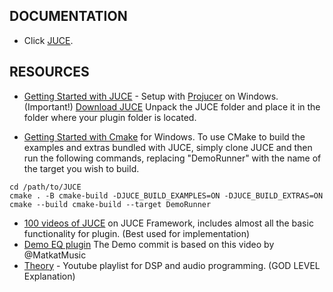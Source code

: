 ## DOCUMENTATION

- Click [JUCE](https://juce.com/learn/documentation/).

## RESOURCES

- [Getting Started with JUCE](https://www.youtube.com/watch?v=JHTcLVOcnQ4&t=1410s) - Setup with [Projucer](https://docs.juce.com/master/tutorial_new_projucer_project.html) on Windows. (Important!)
[Download JUCE](https://juce.com/get-juce/) Unpack the JUCE folder and place it in the folder where your plugin folder is located.
  
- [Getting Started with Cmake](https://www.youtube.com/watch?v=Uq7Hwt18s3s&t=198s) for Windows.
To use CMake to build the examples and extras bundled with JUCE, simply clone JUCE and then run the following commands, replacing "DemoRunner" with the name of the target you wish to build.
  
```
cd /path/to/JUCE
cmake . -B cmake-build -DJUCE_BUILD_EXAMPLES=ON -DJUCE_BUILD_EXTRAS=ON
cmake --build cmake-build --target DemoRunner
```

- [100 videos of JUCE](https://www.youtube.com/watch?v=7n16Yw51xkI&list=PLLgJJsrdwhPxa6-02-CeHW8ocwSwl2jnu) on JUCE Framework, includes almost all the basic functionality for plugin. (Best used for implementation)
- [Demo EQ plugin]([https://www.youtube.com/watch?v=i_Iq4_Kd7Rc&t=3906s](https://www.youtube.com/watch?v=ZKmFZpJEZ3k)) The Demo commit is based on this video by @MatkatMusic
- [Theory](https://www.youtube.com/@akashmurthy/playlists) - Youtube playlist for DSP and audio programming. (GOD LEVEL Explanation)  
